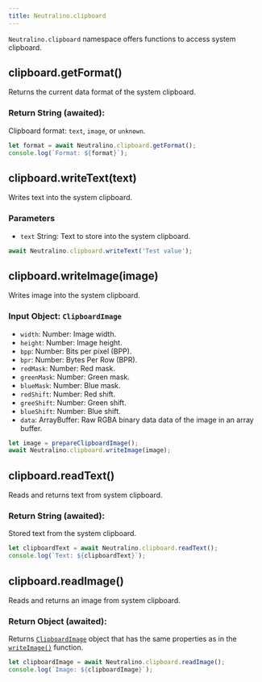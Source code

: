 ```yaml
---
title: Neutralino.clipboard
---
```


`Neutralino.clipboard` namespace offers functions to access system clipboard.

## clipboard.getFormat()
Returns the current data format of the system clipboard. 

### Return String (awaited):
Clipboard format: `text`, `image`, or `unknown`.


```js
let format = await Neutralino.clipboard.getFormat();
console.log(`Format: ${format}`);
```

## clipboard.writeText(text)
Writes text into the system clipboard. 

### Parameters

- `text` String: Text to store into the system clipboard.

```js
await Neutralino.clipboard.writeText('Test value');
```

## clipboard.writeImage(image)
Writes image into the system clipboard. 

### Input Object: `ClipboardImage`

- `width`: Number: Image width.
- `height`: Number: Image height.
- `bpp`: Number: Bits per pixel (BPP).
- `bpr`: Number: Bytes Per Row (BPR).
- `redMask`: Number: Red mask.
- `greenMask`: Number: Green mask.
- `blueMask`: Number: Blue mask.
- `redShift`: Number: Red shift.
- `greeShift`: Number: Green shift.
- `blueShift`: Number: Blue shift.
- `data`: ArrayBuffer: Raw RGBA binary data data of the image in an array buffer.

```js
let image = prepareClipboardImage();
await Neutralino.clipboard.writeImage(image);
```

## clipboard.readText()
Reads and returns text from system clipboard. 

### Return String (awaited):
Stored text from the system clipboard.


```js
let clipboardText = await Neutralino.clipboard.readText();
console.log(`Text: ${clipboardText}`);
```

## clipboard.readImage()
Reads and returns an image from system clipboard. 

### Return Object (awaited):
Returns [`ClipboardImage`](#input-object-clipboardimage) object that has the same
properties as in the [`writeImage()`](#clipboardwriteimageimage) function.


```js
let clipboardImage = await Neutralino.clipboard.readImage();
console.log(`Image: ${clipboardImage}`);
```
